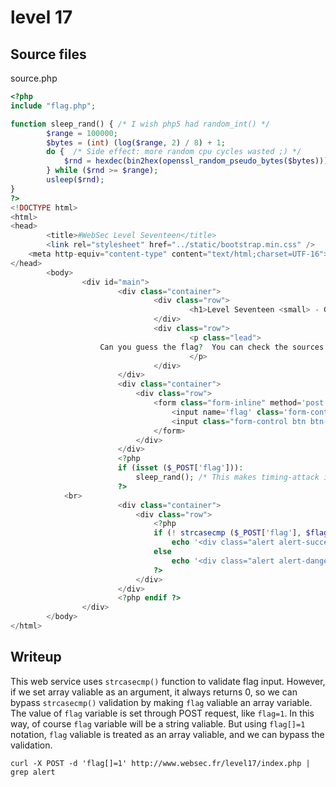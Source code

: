 # level 17  
## Source files  
source.php  
```php
<?php
include "flag.php";

function sleep_rand() { /* I wish php5 had random_int() */
        $range = 100000;
        $bytes = (int) (log($range, 2) / 8) + 1;
        do {  /* Side effect: more random cpu cycles wasted ;) */
            $rnd = hexdec(bin2hex(openssl_random_pseudo_bytes($bytes)));
        } while ($rnd >= $range);
        usleep($rnd);
}
?>
<!DOCTYPE html>
<html>
<head>
        <title>#WebSec Level Seventeen</title>
        <link rel="stylesheet" href="../static/bootstrap.min.css" />
    <meta http-equiv="content-type" content="text/html;charset=UTF-16">
</head>
        <body>
                <div id="main">
                        <div class="container">
                                <div class="row">
                                        <h1>Level Seventeen <small> - Guessing is fun!</small></h1>
                                </div>
                                <div class="row">
                                        <p class="lead">
                    Can you guess the flag?  You can check the sources <a href="source.php">here</a>.
                                        </p>
                                </div>
                        </div>
                        <div class="container">
                            <div class="row">
                                <form class="form-inline" method='post'>
                                    <input name='flag' class='form-control' type='text' placeholder='Guessed flag'>
                                    <input class="form-control btn btn-default" name="submit" value='Go' type='submit'>
                                </form>
                            </div>
                        </div>
                        <?php
                        if (isset ($_POST['flag'])):
                            sleep_rand(); /* This makes timing-attack impractical. */
                        ?>
            <br>
                        <div class="container">
                            <div class="row">
                                <?php
                                if (! strcasecmp ($_POST['flag'], $flag))
                                    echo '<div class="alert alert-success">Here is your flag: <mark>' . $flag . '</mark>.</div>';   
                                else
                                    echo '<div class="alert alert-danger">Invalid flag, sorry.</div>';
                                ?>
                            </div>
                        </div>
                        <?php endif ?>
                </div>
        </body>
</html>
```
## Writeup  
This web service uses `strcasecmp()` function to validate flag input. However, if we set array valiable as an argument, it always returns 0, so we can bypass `strcasecmp()` validation by making `flag` valiable an array variable.  
The value of `flag` variable is set through POST request, like `flag=1`. In this way, of course `flag` variable will be a string valiable. But using `flag[]=1` notation, `flag` valiable is treated as an array valiable, and we can bypass the validation.  

`curl -X POST -d 'flag[]=1' http://www.websec.fr/level17/index.php | grep alert`